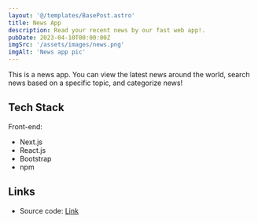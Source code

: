 ```yaml
---
layout: '@/templates/BasePost.astro'
title: News App
description: Read your recent news by our fast web app!.
pubDate: 2023-04-10T00:00:00Z
imgSrc: '/assets/images/news.png'
imgAlt: 'News app pic'
---
```

This is a news app. You can view the latest news around the world, search news based on a specific topic, and categorize news!

## Tech Stack
Front-end: 
- Next.js 
- React.js
- Bootstrap
- npm

## Links
- Source code: [Link](https://github.com/Ehsan-Home/news-app)
